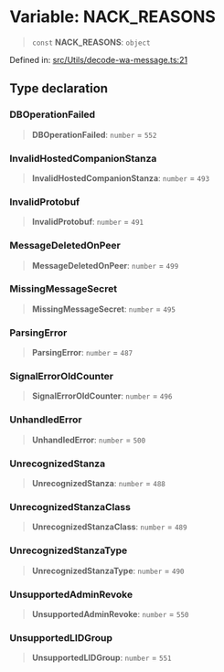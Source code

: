 # Variable: NACK\_REASONS

> `const` **NACK\_REASONS**: `object`

Defined in: [src/Utils/decode-wa-message.ts:21](https://github.com/Fokusdotid/bail/blob/99acc683da8779d62a0509bb4108fdb35cb2b061/src/Utils/decode-wa-message.ts#L21)

## Type declaration

### DBOperationFailed

> **DBOperationFailed**: `number` = `552`

### InvalidHostedCompanionStanza

> **InvalidHostedCompanionStanza**: `number` = `493`

### InvalidProtobuf

> **InvalidProtobuf**: `number` = `491`

### MessageDeletedOnPeer

> **MessageDeletedOnPeer**: `number` = `499`

### MissingMessageSecret

> **MissingMessageSecret**: `number` = `495`

### ParsingError

> **ParsingError**: `number` = `487`

### SignalErrorOldCounter

> **SignalErrorOldCounter**: `number` = `496`

### UnhandledError

> **UnhandledError**: `number` = `500`

### UnrecognizedStanza

> **UnrecognizedStanza**: `number` = `488`

### UnrecognizedStanzaClass

> **UnrecognizedStanzaClass**: `number` = `489`

### UnrecognizedStanzaType

> **UnrecognizedStanzaType**: `number` = `490`

### UnsupportedAdminRevoke

> **UnsupportedAdminRevoke**: `number` = `550`

### UnsupportedLIDGroup

> **UnsupportedLIDGroup**: `number` = `551`
